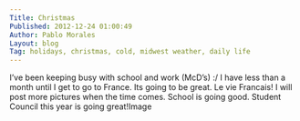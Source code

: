 ```yaml
---
Title: Christmas
Published: 2012-12-24 01:00:49
Author: Pablo Morales
Layout: blog
Tag: holidays, christmas, cold, midwest weather, daily life
---
```

I’ve been keeping busy with school and work (McD’s) :/ I  have less than a month until I get to go to France. Its going to be great. Le vie Francais! I will post more pictures when the time comes. School is going good. Student Council this year is going great!Image

